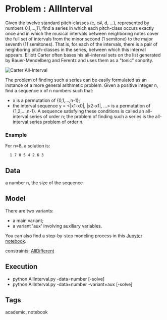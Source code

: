 # Problem : __AllInterval__

Given the twelve standard pitch-classes (c, c#, d, ...), represented by numbers 0,1,...,11,
find a series in which each pitch-class occurs exactly once and in which the musical intervals
between neighboring notes cover the full set of intervals from the minor second (1 semitone) to the major seventh (11 semitones).
That is, for each of the intervals, there is a pair of neighboring pitch-classes in the series, between which this interval appears.
Elliott Carter often bases his all-interval sets on the list generated by Bauer-Mendelberg and Ferentz and uses them as a "tonic" sonority.

![Carter All-Interval](https://pycsp.org/assets/notebooks/figures/Carter_all-interval_sets.png)

The problem of finding such a series can be easily formulated as an instance of a more general arithmetic problem.
Given a positive integer n, find a sequence x of n numbers such that:
  - x is a permutation of {0,1,...,n-1};
  - the interval sequence y = <|x1-x0|, |x2-x1|, ...>  is a permutation of {1,2,...,n-1}.
A sequence satisfying these conditions is called an all-interval series of order n;
the problem of finding such a series is the all-interval series problem of order n.

### Example
  For n=8, a solution is:
  ```
    1 7 0 5 4 2 6 3
  ```

## Data
  a number n, the size of the sequence

## Model
  There are two variants:
  - a main variant;
  - a variant 'aux' involving auxiliary variables.

  You can also find a step-by-step modeling process in this [Jupyter notebook](http://pycsp.org/documentation/models/CSP/AllInterval/).

  constraints: [AllDifferent](http://pycsp.org/documentation/constraints/AllDifferent)

## Execution
  - python AllInterval.py -data=number [-solve]
  - python AllInterval.py -data=number -variant=aux [-solve]

## Tags
  academic, notebook
